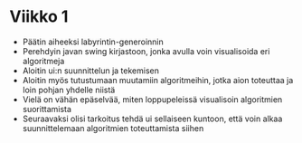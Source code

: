 # Viikko 1

- Päätin aiheeksi labyrintin-generoinnin
- Perehdyin javan swing kirjastoon, jonka avulla voin visualisoida eri algoritmeja
- Aloitin ui:n suunnittelun ja tekemisen
- Aloitin myös tutustumaan muutamiin algoritmeihin, jotka aion toteuttaa ja loin pohjan yhdelle niistä
- Vielä on vähän epäselvää, miten loppupeleissä visualisoin algoritmien suorittamista
- Seuraavaksi olisi tarkoitus tehdä ui sellaiseen kuntoon, että voin alkaa suunnittelemaan algoritmien toteuttamista siihen